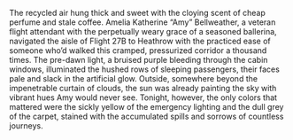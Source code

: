 The recycled air hung thick and sweet with the cloying scent of cheap perfume and stale coffee.  Amelia Katherine “Amy” Bellweather, a veteran flight attendant with the perpetually weary grace of a seasoned ballerina, navigated the aisle of Flight 27B to Heathrow with the practiced ease of someone who’d walked this cramped, pressurized corridor a thousand times.  The pre-dawn light, a bruised purple bleeding through the cabin windows, illuminated the hushed rows of sleeping passengers, their faces pale and slack in the artificial glow.  Outside, somewhere beyond the impenetrable curtain of clouds, the sun was already painting the sky with vibrant hues Amy would never see.  Tonight, however, the only colors that mattered were the sickly yellow of the emergency lighting and the dull grey of the carpet, stained with the accumulated spills and sorrows of countless journeys.

